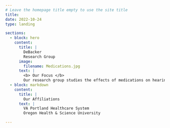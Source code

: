 ```yaml
---
# Leave the homepage title empty to use the site title
title:
date: 2022-10-24
type: landing

sections:
  - block: hero
    content:
      title: |
        DeBacker
        Research Group
      image:
        filename: Medications.jpg
      text: |
        <b> Our Focus </b>
        Our research group studies the effects of medications on hearing, balance, and genetics. Currently, our focus is on medications called antiretrovirals that are used to manage and prevent HIV/AIDS.
  - block: markdown
    content:
      title: |
        Our Affiliations
      text: |
        VA Portland Healthcare System
        Oregon Health & Science University

---
```

